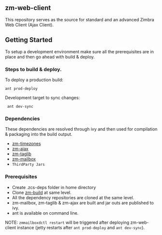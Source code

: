 ## zm-web-client
This repository serves as the source for standard and an advanced Zimbra Web Client (Ajax Client).

## Getting Started
To setup a development environment make sure all the prerequisites are in place and then go ahead with build & deploy.

### Steps to build & deploy.
To deploy a production build:
 ```
 ant prod-deploy
 ```
Development target to sync changes:
```
 ant dev-sync
 ```

### Dependencies
These dependencies are resolved through ivy and then used for compilation & packaging into the build output.
- [zm-timezones](https://github.com/Zimbra/zm-timezones)
- [zm-ajax](https://github.com/Zimbra/zm-ajax)
- [zm-taglib](https://github.com/Zimbra/zm-taglib)
- [zm-mailbox](https://github.com/Zimbra/zm-mailbox)
- `ThirdParty Jars` 

### Prerequisites

- Create .zcs-deps folder in home directory
- Clone [zm-build](https://github.com/Zimbra/zm-build) at same level. 
- All the dependency repositories are cloned at the same level.
- zm-mailbox, zm-taglib & zm-ajax are built and jar outs are published to ivy.
- ant is available on command line.

NOTE: `zmmailboxdctl restart` will be triggered after deploying zm-web-client instance (jetty restarts after `ant prod-deploy` and `ant dev-sync`).